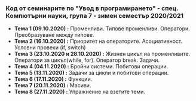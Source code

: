 ### Код от семинарите по "Увод в програмирането" - спец. Компютърни науки, група 7 - зимен семестър 2020/2021


 - **Тема 1 (09.10.2020) :**  Променливи. Типове променливи. Оператори. Преобразуване между типове.
 - **Тема 2 (16.10.2020) :**  Приоритет на операторите. Асоциативност. Условни провеки (if, switch)
 - **Тема 3 (23.10.2020 и 28.10.2020) :**  Жизнен цикъл на променливите. Оператори за цикъл(while, for). Оператор break. Задачи.
 - **Тема 4 (04.11.2020) :**  Бройни системи. Побитови операции.
 - **Тема 5 (13.11.2020) :**  Задачи за цикли и побитови операции.
 - **Тема 6 (17.11.2020) :**  Функции.
 - **Тема 7 (20.11.2020) :**  Масиви.
 - **Тема 8 (27.11.2020) :**  Упражнение на взетите теми.
